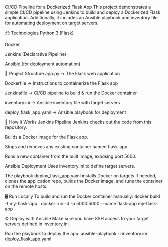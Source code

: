 CI/CD Pipeline for a Dockerized Flask App
This project demonstrates a simple CI/CD pipeline using Jenkins to build and deploy a Dockerized Flask application. Additionally, it includes an Ansible playbook and inventory file for automating deployment on target servers.

📦 Technologies
Python 3 (Flask)

Docker

Jenkins (Declarative Pipeline)

Ansible (for deployment automation)

📂 Project Structure
app.py → The Flask web application

Dockerfile → Instructions to containerize the Flask app

Jenkinsfile → CI/CD pipeline to build & run the Docker container

inventory.ini → Ansible inventory file with target servers

deploy_flask_app.yaml → Ansible playbook for deployment

🚀 How it Works
Jenkins Pipeline
Jenkins checks out the code from this repository.

Builds a Docker image for the Flask app.

Stops and removes any existing container named flask-app.

Runs a new container from the built image, exposing port 5000.

Ansible Deployment
Uses inventory.ini to define target servers.

The playbook deploy_flask_app.yaml installs Docker on targets if needed, clones the application repo, builds the Docker image, and runs the container on the remote hosts.

🖥️ Run Locally
To build and run the Docker container manually:
docker build -t my-flask-app .
docker run -d -p 5000:5000 --name flask-app my-flask-app

⚙️ Deploy with Ansible
Make sure you have SSH access to your target servers defined in inventory.ini.

Run the playbook to deploy the app:
ansible-playbook -i inventory.ini deploy_flask_app.yaml
